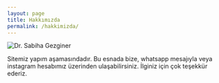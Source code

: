 ```yaml
---
layout: page
title: Hakkımızda
permalink: /hakkimizda/
---
```


![Dr. Sabiha Gezginer](../assets/img/dr-sabiha-gezginer.jpeg)

Sitemiz yapım aşamasındadır. Bu esnada bize, whatsapp mesajıyla veya instagram hesabımız üzerinden ulaşabilirsiniz. İlginiz için çok teşekkür ederiz.

